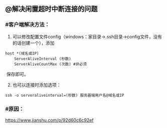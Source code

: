 ## @解决闲置超时中断连接的问题

### #客户端解决方法：

1. 可以修改配置文件config（windows：家目录->.ssh目录->config文件，没有的话创建一个），添加

```
host *(域名或IP)
	ServerAliveInterval (秒数)
	ServerAliveCountMax (次数) #非必须
```

​		保存即可。

2. 也可以连接时添加选项：

```
ssh -o serveraliveinterval=(秒数) 服务器端用户名@域名或IP
```

### #原因：

https://www.jianshu.com/p/92d60c6c92ef